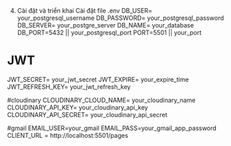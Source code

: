 4. Cài đặt và triển khai
Cài đặt file .env
DB_USER= your_postgresql_username
DB_PASSWORD= your_postgresql_password
DB_SERVER= your_postgre_server
DB_NAME= your_database
DB_PORT=5432 || your_postgresql_port
PORT=5501 || your_port

# JWT
JWT_SECRET= your_jwt_secret
JWT_EXPIRE= your_expire_time
JWT_REFRESH_KEY= your_jwt_refresh_key

#cloudinary
CLOUDINARY_CLOUD_NAME= your_cloudinary_name
CLOUDINARY_API_KEY= your_cloudinary_api_key
CLOUDINARY_API_SECRET= your_cloudinary_api_secret

#gmail
EMAIL_USER=your_gmail
EMAIL_PASS=your_gmail_app_password
CLIENT_URL = http://localhost:5501/pages
